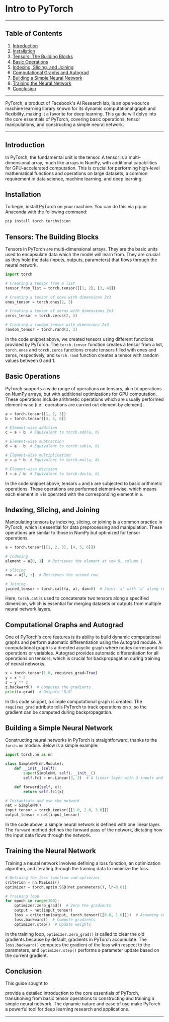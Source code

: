# Intro to PyTorch

---

## Table of Contents

1. [Introduction](#introduction)
2. [Installation](#installation)
3. [Tensors: The Building Blocks](#tensors-the-building-blocks)
4. [Basic Operations](#basic-operations)
5. [Indexing, Slicing, and Joining](#indexing-slicing-and-joining)
6. [Computational Graphs and Autograd](#computational-graphs-and-autograd)
7. [Building a Simple Neural Network](#building-a-simple-neural-network)
8. [Training the Neural Network](#training-the-neural-network)
9. [Conclusion](#conclusion)


---

PyTorch, a product of Facebook's AI Research lab, is an open-source machine learning library known for its dynamic computational graph and flexibility, making it a favorite for deep learning. This guide will delve into the core essentials of PyTorch, covering basic operations, tensor manipulations, and constructing a simple neural network.

---

## Introduction

In PyTorch, the fundamental unit is the tensor. A tensor is a multi-dimensional array, much like arrays in NumPy, with additional capabilities for GPU-accelerated computation. This is crucial for performing high-level mathematical functions and operations on large datasets, a common requirement in data science, machine learning, and deep learning.

## Installation

To begin, install PyTorch on your machine. You can do this via pip or Anaconda with the following command:

```bash
pip install torch torchvision

```

## Tensors: The Building Blocks

Tensors in PyTorch are multi-dimensional arrays. They are the basic units used to encapsulate data which the model will learn from. They are crucial as they hold the data (inputs, outputs, parameters) that flows through the neural network.

```python
import torch

# Creating a tensor from a list
tensor_from_list = torch.tensor([[1, 2], [3, 4]])

# Creating a tensor of ones with dimensions 2x3
ones_tensor = torch.ones(2, 3)

# Creating a tensor of zeros with dimensions 2x3
zeros_tensor = torch.zeros(2, 3)

# Creating a random tensor with dimensions 2x3
random_tensor = torch.rand(2, 3)

```

In the code snippet above, we created tensors using different functions provided by PyTorch. The `torch.tensor` function creates a tensor from a list, `torch.ones` and `torch.zeros` functions create tensors filled with ones and zeros, respectively, and `torch.rand` function creates a tensor with random values between 0 and 1.

## Basic Operations

PyTorch supports a wide range of operations on tensors, akin to operations on NumPy arrays, but with additional optimizations for GPU computation. These operations include arithmetic operations which are usually performed element-wise (i.e., operations are carried out element by element).

```python
a = torch.tensor([1, 2, 3])
b = torch.tensor([4, 5, 6])

# Element-wise addition
c = a + b  # Equivalent to torch.add(a, b)

# Element-wise subtraction
d = a - b  # Equivalent to torch.sub(a, b)

# Element-wise multiplication
e = a * b  # Equivalent to torch.mul(a, b)

# Element-wise division
f = a / b  # Equivalent to torch.div(a, b)

```

In the code snippet above, tensors `a` and `b` are subjected to basic arithmetic operations. These operations are performed element-wise, which means each element in `a` is operated with the corresponding element in `b`.

## Indexing, Slicing, and Joining

Manipulating tensors by indexing, slicing, or joining is a common practice in PyTorch, which is essential for data preprocessing and manipulation. These operations are similar to those in NumPy but optimized for tensor operations.

```python
a = torch.tensor([[1, 2, 3], [4, 5, 6]])

# Indexing
element = a[0, 1]  # Retrieves the element at row 0, column 1

# Slicing
row = a[1, :]  # Retrieves the second row

# Joining
joined_tensor = torch.cat((a, a), dim=0)  # Joins 'a' with 'a' along rows

```

Here, `torch.cat` is used to concatenate two tensors along a specified dimension, which is essential for merging datasets or outputs from multiple neural network layers.

## Computational Graphs and Autograd

One of PyTorch's core features is its ability to build dynamic computational graphs and perform automatic differentiation using the Autograd module. A computational graph is a directed acyclic graph where nodes correspond to operations or variables. Autograd provides automatic differentiation for all operations on tensors, which is crucial for backpropagation during training of neural networks.

```python
x = torch.tensor(1.0, requires_grad=True)
y = x * 2
z = y ** 2
z.backward()  # Computes the gradients
print(x.grad)  # Outputs '8.0'

```

In this code snippet, a simple computational graph is created. The `requires_grad` attribute tells PyTorch to track operations on `x`, so the gradient can be computed during backpropagation.

## Building a Simple Neural Network

Constructing neural networks in PyTorch is straightforward, thanks to the `torch.nn` module. Below is a simple example:

```python
import torch.nn as nn

class SimpleNN(nn.Module):
    def __init__(self):
        super(SimpleNN, self).__init__()
        self.fc1 = nn.Linear(3, 2)  # A linear layer with 3 inputs and 2 outputs

    def forward(self, x):
        return self.fc1(x)

# Instantiate and use the network
net = SimpleNN()
input_tensor = torch.tensor([[1.0, 2.0, 3.0]])
output_tensor = net(input_tensor)

```

In the code above, a simple neural network is defined with one linear layer. The `forward` method defines the forward pass of the network, dictating how the input data flows through the network.

## Training the Neural Network

Training a neural network involves defining a loss function, an optimization algorithm, and iterating through the training data to minimize the loss.

```python
# Defining the loss function and optimizer
criterion = nn.MSELoss()
optimizer = torch.optim.SGD(net.parameters(), lr=0.01)

# Training loop
for epoch in range(100):
    optimizer.zero_grad()  # Zero the gradients
    output = net(input_tensor)
    loss = criterion(output, torch.tensor([[0.0, 1.0]]))  # Assuming some target values
    loss.backward()  # Compute gradients
    optimizer.step()  # Update weights

```

In the training loop, `optimizer.zero_grad()` is called to clear the old gradients because by default, gradients in PyTorch accumulate. The `loss.backward()` computes the gradient of the loss with respect to the parameters, and `optimizer.step()` performs a parameter update based on the current gradient.

## Conclusion

This guide sought to

provide a detailed introduction to the core essentials of PyTorch, transitioning from basic tensor operations to constructing and training a simple neural network. The dynamic nature and ease of use make PyTorch a powerful tool for deep learning research and applications.

---
